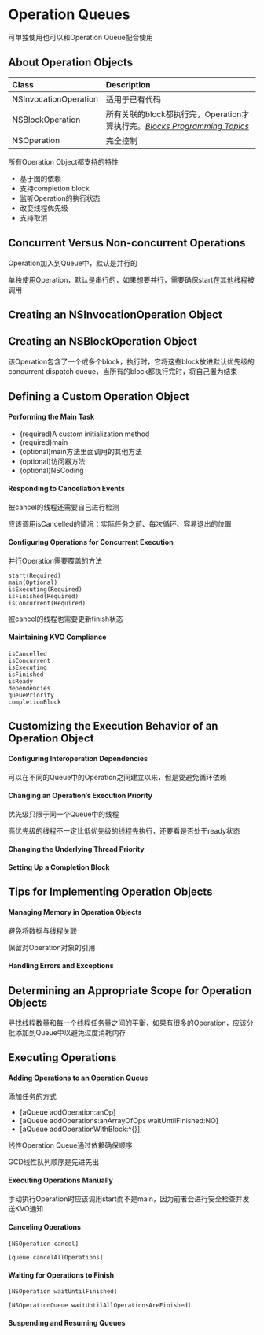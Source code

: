 # Operation Queues

可单独使用也可以和Operation Queue配合使用

## About Operation Objects

| Class | Description |
| :--- | :--- |
| NSInvocationOperation | 适用于已有代码 |
| NSBlockOperation | 所有关联的block都执行完，Operation才算执行完。[_Blocks Programming Topics_](https://developer.apple.com/library/content/documentation/Cocoa/Conceptual/Blocks/Articles/00_Introduction.html#//apple_ref/doc/uid/TP40007502) |
| NSOperation | 完全控制 |

所有Operation Object都支持的特性

* 基于图的依赖
* 支持completion block
* 监听Operation的执行状态
* 改变线程优先级
* 支持取消

## Concurrent Versus Non-concurrent Operations

Operation加入到Queue中，默认是并行的

单独使用Operation，默认是串行的，如果想要并行，需要确保start在其他线程被调用

## Creating an NSInvocationOperation Object

## Creating an NSBlockOperation Object

该Operation包含了一个或多个block，执行时，它将这些block放进默认优先级的concurrent dispatch queue，当所有的block都执行完时，将自己置为结束

## Defining a Custom Operation Object

#### Performing the Main Task

* \(required\)A custom initialization method
* \(required\)main
* \(optional\)main方法里面调用的其他方法
* \(optional\)访问器方法
* \(optional\)NSCoding

#### Responding to Cancellation Events

被cancel的线程还需要自己进行检测

应该调用isCancelled的情况：实际任务之前、每次循环、容易退出的位置

#### Configuring Operations for Concurrent Execution

并行Operation需要覆盖的方法

```
start(Required) 
main(Optional) 
isExecuting(Required) 
isFinished(Required) 
isConcurrent(Required)
```

被cancel的线程也需要更新finish状态

#### Maintaining KVO Compliance

```
isCancelled
isConcurrent
isExecuting
isFinished
isReady
dependencies
queuePriority
completionBlock
```

## Customizing the Execution Behavior of an Operation Object

#### Configuring Interoperation Dependencies

可以在不同的Queue中的Operation之间建立以来，但是要避免循环依赖

#### Changing an Operation’s Execution Priority

优先级只限于同一个Queue中的线程

高优先级的线程不一定比低优先级的线程先执行，还要看是否处于ready状态

#### Changing the Underlying Thread Priority

#### Setting Up a Completion Block

## Tips for Implementing Operation Objects

#### Managing Memory in Operation Objects

避免将数据与线程关联

保留对Operation对象的引用

#### Handling Errors and Exceptions

## Determining an Appropriate Scope for Operation Objects

寻找线程数量和每一个线程任务量之间的平衡，如果有很多的Operation，应该分批添加到Queue中以避免过度消耗内存

## Executing Operations

#### Adding Operations to an Operation Queue

添加任务的方式

* \[aQueue addOperation:anOp\]
* \[aQueue addOperations:anArrayOfOps waitUntilFinished:NO\]
* \[aQueue addOperationWithBlock:^{}\];

线性Operation Queue通过依赖确保顺序

GCD线性队列顺序是先进先出

#### Executing Operations Manually

手动执行Operation时应该调用start而不是main，因为前者会进行安全检查并发送KVO通知

#### Canceling Operations

```
[NSOperation cancel]

[queue cancelAllOperations]
```

#### Waiting for Operations to Finish

```
[NSOperation waitUntilFinished]

[NSOperationQueue waitUntilAllOperationsAreFinished]
```

#### Suspending and Resuming Queues



